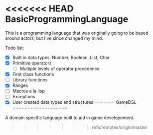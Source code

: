 <<<<<<< HEAD
BasicProgrammingLanguage
========================
This is a programming language that was originally going to be based around actors, but I've since changed my mind. 

Todo list:
  - [x] Built in data types: Number, Boolean, List, Char
  - [x] Primitive operators
    - [ ] Multiple levels of operator precedence
  - [x] First class functions
  - [ ] Library functions
  - [x] Ranges
  - [ ] Macros a la lisp
  - [ ] Exceptions
  - [x] User created data types and structures
=======
GameDSL
===================

A domain specific language built to aid in game developement.
>>>>>>> refs/remotes/origin/master
